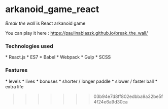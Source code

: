 # arkanoid_game_react

<i>Break the wall</i> is React arkanoid game

You can play it here : 
https://paulinablaszk.github.io/break_the_wall/

<h3>Technologies used</h3>
 * React.js
 * ES7
 * Babel
 * Webpack
 * Gulp
 * SCSS
 
<h3>Features</h3>
* levels
* lives
* bonuses
    * shorter / longer paddle
    * slower / faster ball
    * extra life


 
 



>>>>>>> 03b94e7d8ff802edbba9a32be5f4f24e6a9d30ca
